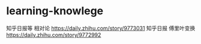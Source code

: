 # learning-knowlege
知乎日报等
相对论
https://daily.zhihu.com/story/9773031 知乎日报
傅里叶变换
https://daily.zhihu.com/story/9772992 
